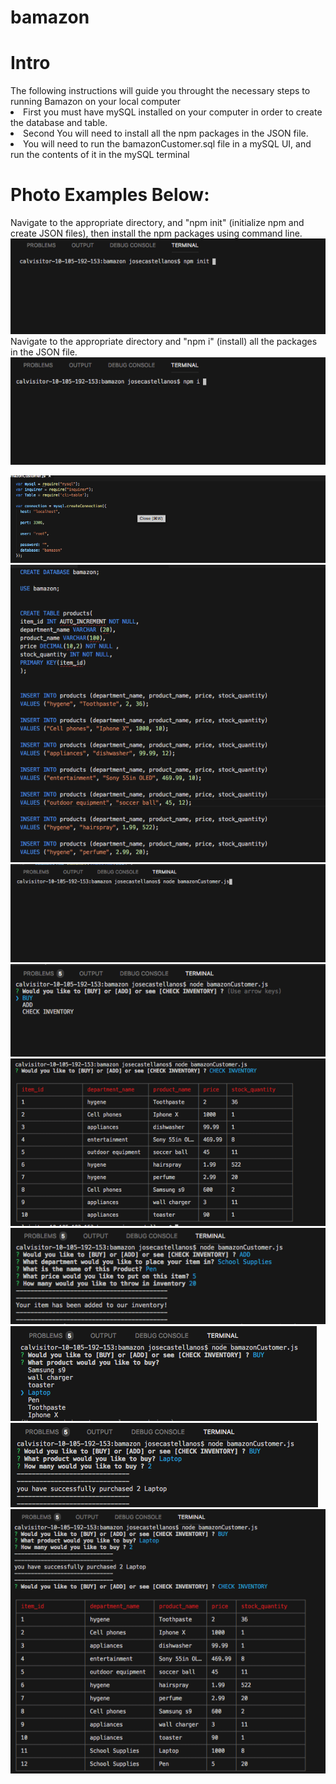 # bamazon

<h1> Intro </h1>
The following instructions will guide you throught the necessary steps to running Bamazon on your local computer

<tr>
<li>First you must have mySQL installed on your computer in order to create the database and table. </li>

<li> Second You will need to install all the npm packages in the JSON file.</li>

<li> You will need to run the bamazonCustomer.sql file in a mySQL UI, and run the contents of it in the mySQL terminal </li>

<h1>Photo Examples Below:</h1>

Navigate to the appropriate directory, and "npm init" (initialize npm and create JSON files), then install the npm packages using command line.
<img src="images/image3.png"> 
Navigate to the appropriate directory and "npm i" (install) all the packages in the JSON file.
<img src="images/image2.png"> 

<img src="images/image4.png">  

<img src="images/image6.png"> 

<img src="images/image5.png"> 

<img src="images/image7.png"> 

<img src="images/image8.png"> 

<img src="images/image11.png"> 

<img src="images/image12.png"> 

<img src="images/image13.png"> 

<img src="images/image14.png">  

